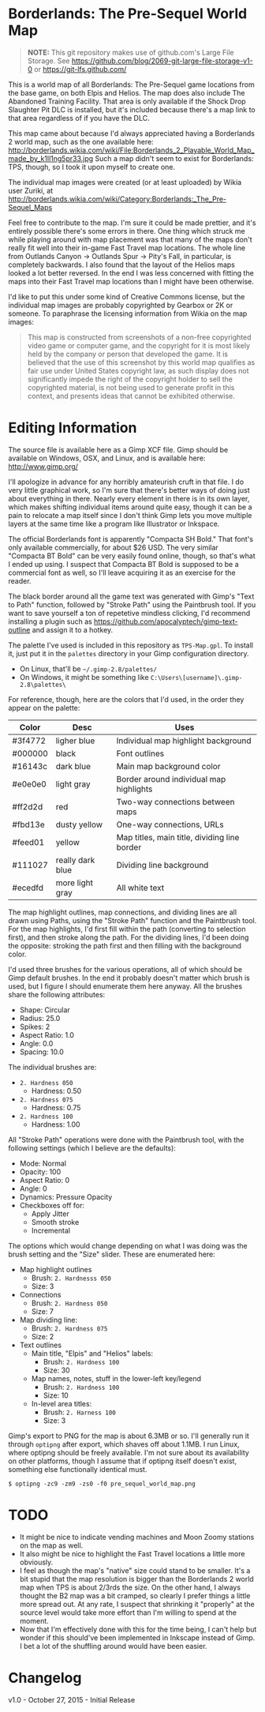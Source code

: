 Borderlands: The Pre-Sequel World Map
=====================================

> **NOTE:** This git repository makes use of github.com's Large File Storage.
> See https://github.com/blog/2069-git-large-file-storage-v1-0 or https://git-lfs.github.com/

This is a world map of all Borderlands: The Pre-Sequel game locations
from the base game, on both Elpis and Helios.  The map does also
include The Abandoned Training Facility.  That area is only available
if the Shock Drop Slaughter Pit DLC is installed, but it's included
because there's a map link to that area regardless of if you have the
DLC.

This map came about because I'd always appreciated having a Borderlands
2 world map, such as the one available here:
http://borderlands.wikia.com/wiki/File:Borderlands_2_Playable_World_Map_made_by_k1ll1ng5pr33.jpg
Such a map didn't seem to exist for Borderlands: TPS, though, so I
took it upon myself to create one.

The individual map images were created (or at least uploaded) by Wikia
user Zuriki, at http://borderlands.wikia.com/wiki/Category:Borderlands:_The_Pre-Sequel_Maps

Feel free to contribute to the map.  I'm sure it could be made prettier,
and it's entirely possible there's some errors in there.  One thing
which struck me while playing around with map placement was that many
of the maps don't really fit well into their in-game Fast Travel map
locations.  The whole line from Outlands Canyon -> Outlands Spur ->
Pity's Fall, in particular, is completely backwards.  I also found
that the layout of the Helios maps looked a lot better reversed.
In the end I was less concerned with fitting the maps into their Fast
Travel map locations than I might have been otherwise.

I'd like to put this under some kind of Creative Commons license, but
the individual map images are probably copyrighted by Gearbox or 2K or
someone.  To paraphrase the licensing information from Wikia on the
map images:

> This map is constructed from screenshots of a non-free copyrighted video game
> or computer game, and the copyright for it is most likely held by the company
> or person that developed the game. It is believed that the use of this
> screenshot by this world map qualifies as fair use under United States
> copyright law, as such display does not significantly impede the right of the
> copyright holder to sell the copyrighted material, is not being used to
> generate profit in this context, and presents ideas that cannot be exhibited
> otherwise. 

Editing Information
===================

The source file is available here as a Gimp XCF file.  Gimp should be available
on Windows, OSX, and Linux, and is available here: http://www.gimp.org/

I'll apologize in advance for any horribly amateurish cruft in that file.  I
do very little graphical work, so I'm sure that there's better ways of doing
just about everything in there.  Nearly every element in there is in its own
layer, which makes shifting individual items around quite easy, though it can
be a pain to relocate a map itself since I don't think Gimp lets you move
multiple layers at the same time like a program like Illustrator or Inkspace.

The official Borderlands font is apparently "Compacta SH Bold."  That font's
only available commercially, for about $26 USD.  The very similar "Compacta BT
Bold" can be very easily found online, though, so that's what I ended up using.
I suspect that Compacta BT Bold is supposed to be a commercial font as well,
so I'll leave acquiring it as an exercise for the reader.

The black border around all the game text was generated with Gimp's "Text to
Path" function, followed by "Stroke Path" using the Paintbrush tool.  If you
want to save yourself a ton of repetetive mindless clicking, I'd recommend
installing a plugin such as https://github.com/apocalyptech/gimp-text-outline
and assign it to a hotkey.

The palette I've used is included in this repository as `TPS-Map.gpl`.  To
install it, just put it in the `palettes` directory in your Gimp configuration
directory.

* On Linux, that'll be `~/.gimp-2.8/palettes/`
* On Windows, it might be something like `C:\Users\[username]\.gimp-2.8\palettes\`

For reference, though, here are the colors that I'd used, in the order they
appear on the palette:

| Color   | Desc             | Uses                                         |
|---------| -----------------|----------------------------------------------|
| #3f4772 | ligher blue      | Individual map highlight background          |
| #000000 | black            | Font outlines                                |
| #16143c | dark blue        | Main map background color                    |
| #e0e0e0 | light gray       | Border around individual map highlights      |
| #ff2d2d | red              | Two-way connections between maps             |
| #fbd13e | dusty yellow     | One-way connections, URLs                    |
| #feed01 | yellow           | Map titles, main title, dividing line border |
| #111027 | really dark blue | Dividing line background                     |
| #ecedfd | more light gray  | All white text                               |

The map highlight outlines, map connections, and dividing lines are all
drawn using Paths, using the "Stroke Path" function and the Paintbrush tool.
For the map highlights, I'd first fill within the path (converting to selection
first), and then stroke along the path.  For the dividing lines, I'd been
doing the opposite: stroking the path first and then filling with the
background color.

I'd used three brushes for the various operations, all of which should be Gimp
default brushes.  In the end it probably doesn't matter which brush is used,
but I figure I should enumerate them here anyway.  All the brushes share the
following attributes:

* Shape: Circular
* Radius: 25.0
* Spikes: 2
* Aspect Ratio: 1.0
* Angle: 0.0
* Spacing: 10.0

The individual brushes are:

* `2. Hardness 050`
  * Hardness: 0.50
* `2. Hardness 075`
  * Hardness: 0.75
* `2. Hardness 100`
  * Hardness: 1.00

All "Stroke Path" operations were done with the Paintbrush tool, with the
following settings (which I believe are the defaults):

* Mode: Normal
* Opacity: 100
* Aspect Ratio: 0
* Angle: 0
* Dynamics: Pressure Opacity
* Checkboxes off for:
  * Apply Jitter
  * Smooth stroke
  * Incremental

The options which would change depending on what I was doing was the brush
setting and the "Size" slider.  These are enumerated here:

* Map highlight outlines
  * Brush: `2. Hardnesss 050`
  * Size: 3
* Connections
  * Brush: `2. Hardness 050`
  * Size: 7
* Map dividing line:
  * Brush: `2. Hardness 075`
  * Size: 2
* Text outlines
  * Main title, "Elpis" and "Helios" labels:
    * Brush: `2. Hardness 100`
    * Size: 30
  * Map names, notes, stuff in the lower-left key/legend
    * Brush: `2. Hardness 100`
    * Size: 10
  * In-level area titles:
    * Brush: `2. Harness 100`
    * Size: 3

Gimp's export to PNG for the map is about 6.3MB or so.  I'll generally
run it through `optipng` after export, which shaves off about 1.1MB.  I
run Linux, where optipng should be freely available.  I'm not sure about
its availability on other platforms, though I assume that if optipng
itself doesn't exist, something else functionally identical must.

```
$ optipng -zc9 -zm9 -zs0 -f0 pre_sequel_world_map.png
```

TODO
====

* It might be nice to indicate vending machines and Moon Zoomy stations
on the map as well.
* It also might be nice to highlight the Fast Travel locations a little
more obviously.
* I feel as though the map's "native" size could stand to be smaller.  It's
a bit stupid that the map resolution is bigger than the Borderlands 2 world
map when TPS is about 2/3rds the size.  On the other hand, I always thought
the B2 map was a bit cramped, so clearly I prefer things a little more spread
out.  At any rate, I suspect that shrinking it "properly" at the source level
would take more effort than I'm willing to spend at the moment.
* Now that I'm effectively done with this for the time being, I can't help
but wonder if this should've been implemented in Inkscape instead of Gimp.  I
bet a lot of the shuffling around would have been easier.

Changelog
=========

v1.0 - October 27, 2015 - Initial Release
